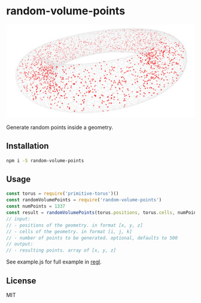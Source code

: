 # random-volume-points

![](screenshot.jpg)

Generate random points inside a geometry.

## Installation

```bash
npm i -S random-volume-points
```

## Usage

```javascript
const torus = require('primitive-torus')()
const randomVolumePoints = require('random-volume-points')
const numPoints = 1337
const result = randomVolumePoints(torus.positions, torus.cells, numPoints)
// input:
// - positions of the geometry. in format [x, y, z]
// - cells of the geometry. in format [i, j, k]
// - number of points to be generated. optional, defaults to 500
// output:
// - resulting points. array of [x, y, z]
```

See example.js for full example in [regl](https://github.com/regl-project/regl/).
## License

MIT
